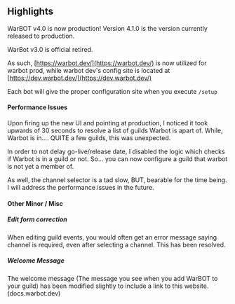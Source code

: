 ## Highlights

WarBOT v4.0 is now production! Version 4.1.0 is the version currently released to production.

WarBot v3.0 is official retired.

As such, [https://warbot.dev/](https://warbot.dev/) is now utilized for warbot prod, while warbot dev's config site is located at [https://dev.warbot.dev/](https://dev.warbot.dev/)

Each bot will give the proper configuration site when you execute `/setup`

#### Performance Issues

Upon firing up the new UI and pointing at production, I noticed it took upwards of 30 seconds to resolve a list of guilds Warbot is apart of. While, Warbot is in.... QUITE a few guilds, this was unexpected.

In order to not delay go-live/release date, I disabled the logic which checks if Warbot is in a guild or not. So... you can now configure a guild that warbot is not yet a member of.

As well, the channel selector is a tad slow, BUT, bearable for the time being. I will address the performance issues in the future.

#### Other Minor / Misc 

##### Edit form correction

When editing guild events, you would often get an error message saying channel is required, even after selecting a channel. 
This has been resolved.

##### Welcome Message

The welcome message (The message you see when you add WarBOT to your guild) has been modified slightly to include a link to this website. (docs.warbot.dev)